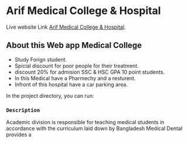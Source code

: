 # Arif Medical College & Hospital

Live website Link [Arif Medical College & Hospital](https://hospital-93d73.web.app/).

## About this Web app Medical College

- Study Forign student.
- Spicial discount for poor people for their treatment.
- discount 20% for admision SSC & HSC GPA 10 point students.
- In this Medical have a Pharmechy and a resturent.
- Infront of this hospital have a car parking area.

In the project directory, you can run:

### `Description`

Academic division is responsible for teaching medical students in accordance with the curriculum laid down by Bangladesh Medical Dental provides a
